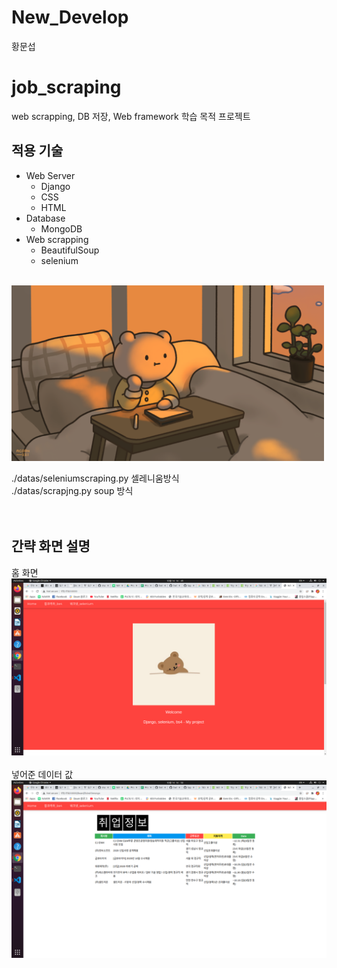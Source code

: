 # New_Develop

황문섭<br>

# job_scraping

web scrapping, DB 저장, Web framework 학습 목적 프로젝트

## 적용 기술
* Web Server
    * Django
    * CSS
    * HTML
* Database
    * MongoDB
* Web scrapping
    * BeautifulSoup
    * selenium
<br>
<img src="./datas/FFA66583-87E3-493D-B72C-1DE73CE96593.png" width="500">

./datas/seleniumscraping.py 셀레니움방식 <br>
./datas/scrapjng.py soup 방식<br>
<br>
<br>
## 간략 화면 설명
홈 화면 <br>
<img src="./datas/1.png" width="800"><br>
<br>
넣어준 데이터 값<br> 
<img src="./datas/2.png" width="800"><br>
